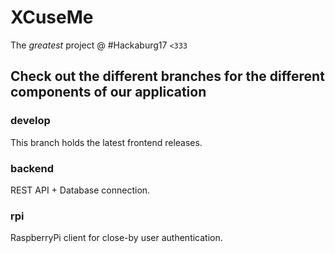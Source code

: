 # XCuseMe

The _greatest_ project @ #Hackaburg17 `<333`

## Check out the different branches for the different components of our application

### develop

This branch holds the latest frontend releases.

### backend

REST API + Database connection.

### rpi

RaspberryPi client for close-by user authentication.

